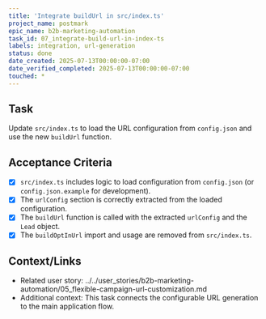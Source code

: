 ```yaml
---
title: 'Integrate buildUrl in src/index.ts'
project_name: postmark
epic_name: b2b-marketing-automation
task_id: 07_integrate-build-url-in-index-ts
labels: integration, url-generation
status: done
date_created: 2025-07-13T00:00:00-07:00
date_verified_completed: 2025-07-13T00:00:00-07:00
touched: *
---
```


## Task

Update `src/index.ts` to load the URL configuration from `config.json` and use the new `buildUrl` function.

## Acceptance Criteria

- [x] `src/index.ts` includes logic to load configuration from `config.json` (or `config.json.example` for development).
- [x] The `urlConfig` section is correctly extracted from the loaded configuration.
- [x] The `buildUrl` function is called with the extracted `urlConfig` and the `Lead` object.
- [x] The `buildOptInUrl` import and usage are removed from `src/index.ts`.

## Context/Links

- Related user story: ../../user_stories/b2b-marketing-automation/05_flexible-campaign-url-customization.md
- Additional context: This task connects the configurable URL generation to the main application flow.
